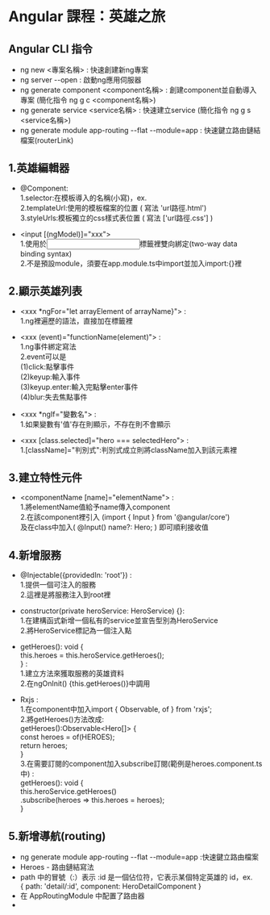 # Angular 課程：英雄之旅

## Angular CLI 指令

- ng new <專案名稱> : 快速創建新ng專案  
- ng server --open : 啟動ng應用伺服器  
- ng generate component <component名稱> : 創建component並自動導入專案 (簡化指令 ng g c <component名稱>)  
- ng generate service <service名稱> : 快速建立service (簡化指令 ng g s <service名稱>)  
- ng generate module app-routing --flat --module=app : 快速鍵立路由鏈結檔案(routerLink)  

## 1.英雄編輯器

- @Component:  
  1.selector:在模板導入的名稱(小寫)，ex. <app-heroes></app-heroes>  
  2.templateUrl:使用的模板檔案的位置 ( 寫法 'url路徑.html')  
  3.styleUrls:模板獨立的css樣式表位置 ( 寫法 ['url路徑.css'] )  

- <input [(ngModel)]="xxx"></input>  
  1.使用於<input>標籤裡雙向綁定(two-way data binding syntax)  
  2.不是預設module，須要在app.module.ts中import並加入import:{}裡  


## 2.顯示英雄列表  

- <xxx *ngFor="let arrayElement of arrayName}"></xxx> :  
  1.ng裡遍歷的語法，直接加在標籤裡  

- <xxx (event)="functionName(element)"></xxx> :  
  1.ng事件綁定寫法  
  2.event可以是  
    (1)click:點擊事件  
    (2)keyup:輸入事件  
    (3)keyup.enter:輸入完點擊enter事件  
    (4)blur:失去焦點事件  

- <xxx *ngIf="變數名"></xxx> :  
  1.如果變數有'值'存在則顯示，不存在則不會顯示  

- <xxx [class.selected]="hero === selectedHero"></xxx> :  
  1.[className]="判別式":判別式成立則將className加入到該元素裡  

## 3.建立特性元件

- <componentName [name]="elementName"></componentName> :  
  1.將elementName值給予name傳入component  
  2.在該component裡引入 (import { Input } from '@angular/core')  
  及在class中加入( @Input() name?: Hero; ) 即可順利接收值  

## 4.新增服務

- @Injectable({providedIn: 'root'}) :  
  1.提供一個可注入的服務  
  2.這裡是將服務注入到root裡  

- constructor(private heroService: HeroService) {}:  
  1.在建構函式新增一個私有的service並宣告型別為HeroService  
  2.將HeroService標記為一個注入點  

- getHeroes(): void {  
    this.heroes = this.heroService.getHeroes();  
  } :  
  1.建立方法來獲取服務的英雄資料  
  2.在ngOnInit() {this.getHeroes()}中調用  

- Rxjs :  
  1.在component中加入import { Observable, of } from 'rxjs';  
  2.將getHeroes()方法改成:  
    getHeroes():Observable<Hero[]> {  
      const heroes = of(HEROES);  
      return heroes;  
    }  
  3.在需要訂閱的component加入subscribe訂閱(範例是heroes.component.ts中) :  
    getHeroes(): void {  
      this.heroService.getHeroes()  
        .subscribe(heroes => this.heroes = heroes);  
  }  

## 5.新增導航(routing)
- ng generate module app-routing --flat --module=app :快速鍵立路由檔案  
- <a routerLink="/heroes">Heroes</a> - 路由鏈結寫法  
- path 中的冒號（:）表示 :id 是一個佔位符，它表示某個特定英雄的 id，ex.  
  { path: 'detail/:id', component: HeroDetailComponent }  
- 在 AppRoutingModule 中配置了路由器  
- 


